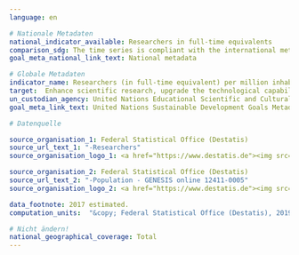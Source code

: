 ```yaml
---
language: en

# Nationale Metadaten
national_indicator_available: Researchers in full-time equivalents
comparison_sdg: The time series is compliant with the international metadata description.
goal_meta_national_link_text: National metadata

# Globale Metadaten
indicator_name: Researchers (in full-time equivalent) per million inhabitants
target:  Enhance scientific research, upgrade the technological capabilities of industrial sectors in all countries, in particular developing countries, including, by 2030, encouraging innovation and substantially increasing the number of research and development workers per 1 million people and public and private research and development spending
un_custodian_agency: United Nations Educational Scientific and Cultural Organization (UNESCO)
goal_meta_link_text: United Nations Sustainable Development Goals Metadata

# Datenquelle

source_organisation_1: Federal Statistical Office (Destatis)
source_url_text_1: "-Researchers"
source_organisation_logo_1: <a href="https://www.destatis.de"><img src="https://g205sdgs.github.io/sdg-indicators/public/LogosEn/destatis.png" alt="Logo Destatis" /></a>

source_organisation_2: Federal Statistical Office (Destatis)
source_url_text_2: "-Population - GENESIS online 12411-0005"
source_organisation_logo_2: <a href="https://www.destatis.de"><img src="https://g205sdgs.github.io/sdg-indicators/public/LogosEn/destatis.png" alt="Logo Destatis" /></a>

data_footnote: 2017 estimated.
computation_units:  "&copy; Federal Statistical Office (Destatis), 2019"

# Nicht ändern!
national_geographical_coverage: Total
---
```

